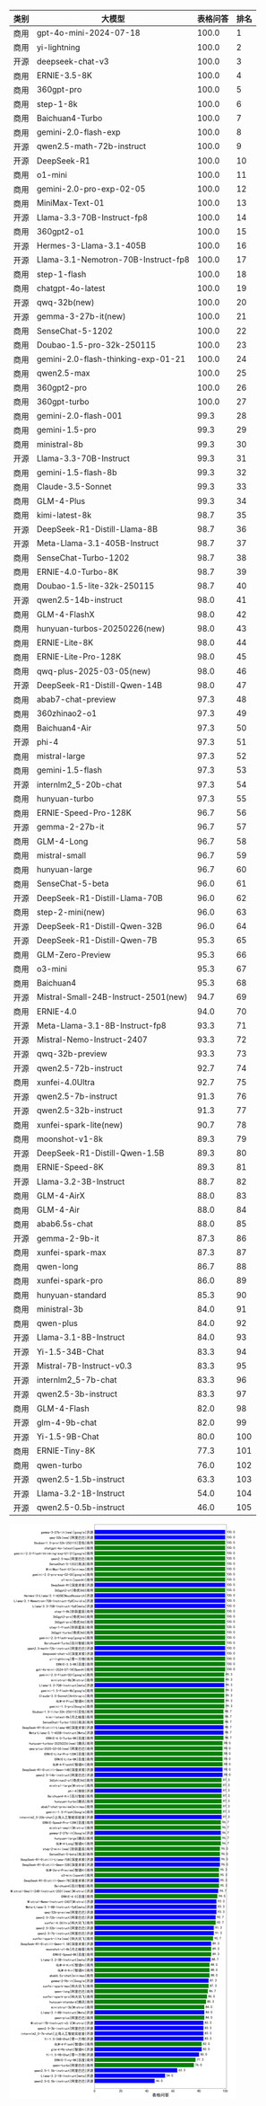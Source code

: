 
| 类别 | 大模型                         | 表格问答 | 排名 |
|-----|------------------------------|---------|----|
|商用|gpt-4o-mini-2024-07-18|100.0|1|
|商用|yi-lightning|100.0|2|
|开源|deepseek-chat-v3|100.0|3|
|商用|ERNIE-3.5-8K|100.0|4|
|商用|360gpt-pro|100.0|5|
|商用|step-1-8k|100.0|6|
|商用|Baichuan4-Turbo|100.0|7|
|商用|gemini-2.0-flash-exp|100.0|8|
|开源|qwen2.5-math-72b-instruct|100.0|9|
|开源|DeepSeek-R1|100.0|10|
|商用|o1-mini|100.0|11|
|商用|gemini-2.0-pro-exp-02-05|100.0|12|
|商用|MiniMax-Text-01|100.0|13|
|开源|Llama-3.3-70B-Instruct-fp8|100.0|14|
|商用|360gpt2-o1|100.0|15|
|开源|Hermes-3-Llama-3.1-405B|100.0|16|
|开源|Llama-3.1-Nemotron-70B-Instruct-fp8|100.0|17|
|商用|step-1-flash|100.0|18|
|商用|chatgpt-4o-latest|100.0|19|
|开源|qwq-32b(new)|100.0|20|
|开源|gemma-3-27b-it(new)|100.0|21|
|商用|SenseChat-5-1202|100.0|22|
|商用|Doubao-1.5-pro-32k-250115|100.0|23|
|商用|gemini-2.0-flash-thinking-exp-01-21|100.0|24|
|商用|qwen2.5-max|100.0|25|
|商用|360gpt2-pro|100.0|26|
|商用|360gpt-turbo|100.0|27|
|商用|gemini-2.0-flash-001|99.3|28|
|商用|gemini-1.5-pro|99.3|29|
|商用|ministral-8b|99.3|30|
|开源|Llama-3.3-70B-Instruct|99.3|31|
|商用|gemini-1.5-flash-8b|99.3|32|
|商用|Claude-3.5-Sonnet|99.3|33|
|商用|GLM-4-Plus|99.3|34|
|商用|kimi-latest-8k|98.7|35|
|开源|DeepSeek-R1-Distill-Llama-8B|98.7|36|
|开源|Meta-Llama-3.1-405B-Instruct|98.7|37|
|商用|SenseChat-Turbo-1202|98.7|38|
|商用|ERNIE-4.0-Turbo-8K|98.7|39|
|商用|Doubao-1.5-lite-32k-250115|98.7|40|
|开源|qwen2.5-14b-instruct|98.0|41|
|商用|GLM-4-FlashX|98.0|42|
|商用|hunyuan-turbos-20250226(new)|98.0|43|
|商用|ERNIE-Lite-8K|98.0|44|
|商用|ERNIE-Lite-Pro-128K|98.0|45|
|商用|qwq-plus-2025-03-05(new)|98.0|46|
|开源|DeepSeek-R1-Distill-Qwen-14B|98.0|47|
|商用|abab7-chat-preview|97.3|48|
|商用|360zhinao2-o1|97.3|49|
|商用|Baichuan4-Air|97.3|50|
|开源|phi-4|97.3|51|
|商用|mistral-large|97.3|52|
|商用|gemini-1.5-flash|97.3|53|
|开源|internlm2_5-20b-chat|97.3|54|
|商用|hunyuan-turbo|97.3|55|
|商用|ERNIE-Speed-Pro-128K|96.7|56|
|开源|gemma-2-27b-it|96.7|57|
|商用|GLM-4-Long|96.7|58|
|商用|mistral-small|96.7|59|
|商用|hunyuan-large|96.7|60|
|商用|SenseChat-5-beta|96.0|61|
|开源|DeepSeek-R1-Distill-Llama-70B|96.0|62|
|商用|step-2-mini(new)|96.0|63|
|开源|DeepSeek-R1-Distill-Qwen-32B|96.0|64|
|开源|DeepSeek-R1-Distill-Qwen-7B|95.3|65|
|商用|GLM-Zero-Preview|95.3|66|
|商用|o3-mini|95.3|67|
|商用|Baichuan4|95.3|68|
|开源|Mistral-Small-24B-Instruct-2501(new)|94.7|69|
|商用|ERNIE-4.0|94.0|70|
|开源|Meta-Llama-3.1-8B-Instruct-fp8|93.3|71|
|开源|Mistral-Nemo-Instruct-2407|93.3|72|
|开源|qwq-32b-preview|93.3|73|
|开源|qwen2.5-72b-instruct|92.7|74|
|商用|xunfei-4.0Ultra|92.7|75|
|开源|qwen2.5-7b-instruct|91.3|76|
|开源|qwen2.5-32b-instruct|91.3|77|
|商用|xunfei-spark-lite(new)|90.7|78|
|商用|moonshot-v1-8k|89.3|79|
|开源|DeepSeek-R1-Distill-Qwen-1.5B|89.3|80|
|商用|ERNIE-Speed-8K|89.3|81|
|开源|Llama-3.2-3B-Instruct|88.7|82|
|商用|GLM-4-AirX|88.0|83|
|商用|GLM-4-Air|88.0|84|
|商用|abab6.5s-chat|88.0|85|
|开源|gemma-2-9b-it|87.3|86|
|商用|xunfei-spark-max|87.3|87|
|商用|qwen-long|86.7|88|
|商用|xunfei-spark-pro|86.0|89|
|商用|hunyuan-standard|85.3|90|
|商用|ministral-3b|84.0|91|
|商用|qwen-plus|84.0|92|
|开源|Llama-3.1-8B-Instruct|84.0|93|
|开源|Yi-1.5-34B-Chat|83.3|94|
|开源|Mistral-7B-Instruct-v0.3|83.3|95|
|开源|internlm2_5-7b-chat|83.3|96|
|开源|qwen2.5-3b-instruct|83.3|97|
|商用|GLM-4-Flash|82.0|98|
|开源|glm-4-9b-chat|82.0|99|
|开源|Yi-1.5-9B-Chat|80.0|100|
|商用|ERNIE-Tiny-8K|77.3|101|
|商用|qwen-turbo|76.0|102|
|开源|qwen2.5-1.5b-instruct|63.3|103|
|开源|Llama-3.2-1B-Instruct|54.0|104|
|开源|qwen2.5-0.5b-instruct|46.0|105|


![lin](../pic/表格问答.png)
